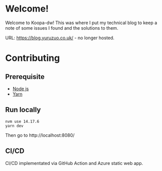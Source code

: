 # Welcome!
Welcome to Koopa-dw! This was where I put my technical blog to keep a note of some issues I found and the solutions to them.

URL: https://blog.yuruzuo.co.uk/ - no longer hosted.


# Contributing
## Prerequisite
- [Node js](https://nodejs.org/en/)
- [Yarn](https://yarnpkg.com/)

## Run locally
```
nvm use 14.17.6
yarn dev
``` 
Then go to http://localhost:8080/
## CI/CD
CI/CD implementated via GitHub Action and Azure static web app.
